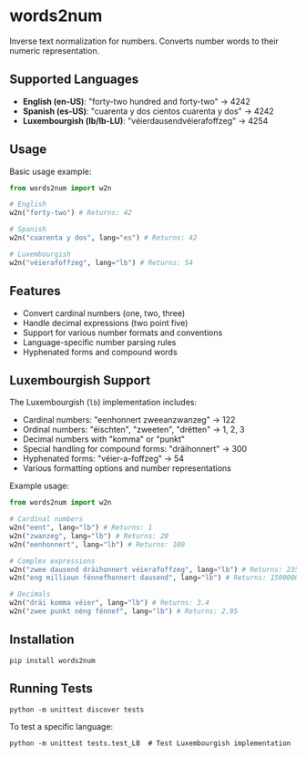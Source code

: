 # words2num

Inverse text normalization for numbers. Converts number words to their numeric representation.

## Supported Languages

- **English (en-US)**: "forty-two hundred and forty-two" → 4242
- **Spanish (es-US)**: "cuarenta y dos cientos cuarenta y dos" → 4242
- **Luxembourgish (lb/lb-LU)**: "véierdausendvéierafoffzeg" → 4254

## Usage

Basic usage example:

```python
from words2num import w2n

# English
w2n("forty-two") # Returns: 42

# Spanish
w2n("cuarenta y dos", lang="es") # Returns: 42

# Luxembourgish
w2n("véierafoffzeg", lang="lb") # Returns: 54
```

## Features

- Convert cardinal numbers (one, two, three)
- Handle decimal expressions (two point five)
- Support for various number formats and conventions
- Language-specific number parsing rules
- Hyphenated forms and compound words

## Luxembourgish Support

The Luxembourgish (`lb`) implementation includes:

- Cardinal numbers: "eenhonnert zweeanzwanzeg" → 122
- Ordinal numbers: "éischten", "zweeten", "drëtten" → 1, 2, 3
- Decimal numbers with "komma" or "punkt"
- Special handling for compound forms: "dräihonnert" → 300
- Hyphenated forms: "véier-a-foffzeg" → 54
- Various formatting options and number representations

Example usage:

```python
from words2num import w2n

# Cardinal numbers
w2n("eent", lang="lb") # Returns: 1
w2n("zwanzeg", lang="lb") # Returns: 20
w2n("eenhonnert", lang="lb") # Returns: 100

# Complex expressions
w2n("zwee dausend dräihonnert véierafoffzeg", lang="lb") # Returns: 2354
w2n("eng millioun fënnefhonnert dausend", lang="lb") # Returns: 1500000

# Decimals
w2n("dräi komma véier", lang="lb") # Returns: 3.4
w2n("zwee punkt néng fënnef", lang="lb") # Returns: 2.95
```

## Installation

```
pip install words2num
```

## Running Tests

```
python -m unittest discover tests
```

To test a specific language:

```
python -m unittest tests.test_LB  # Test Luxembourgish implementation
```